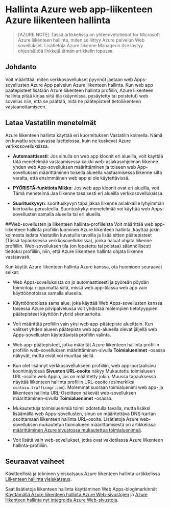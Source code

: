 <properties
    pageTitle="Hallinta Azure web app-liikenteen Azure liikenteen hallinta"
    description="Tässä artikkelissa on yhteenvetotiedot Azure liikenteen hallinta, miten se liittyy Azure verkkosovelluksissa."
    services="app-service\web"
    documentationCenter=""
    authors="cephalin"
    writer="cephalin"
    manager="wpickett"
    editor="mollybos"/>

<tags
    ms.service="app-service-web"
    ms.workload="web"
    ms.tgt_pltfrm="na"
    ms.devlang="na"
    ms.topic="article"
    ms.date="02/25/2016"
    ms.author="cephalin"/>

# <a name="controlling-azure-web-app-traffic-with-azure-traffic-manager"></a>Hallinta Azure web app-liikenteen Azure liikenteen hallinta

> [AZURE.NOTE] Tässä artikkelissa on yhteenvetotiedot for Microsoft Azure liikenteen hallinta, miten se liittyy Azure palvelun Web sovellukset. Lisätietoja Azure liikenne Managerin itse löytyy ohjesisältöä linkkejä tämän artikkelin lopussa.

## <a name="introduction"></a>Johdanto
Voit määrittää, miten verkkosovellukset pyynnöt jaetaan web Apps-sovellusten Azure App palvelun Azure liikenteen hallinta. Kun web app päätepisteet lisätään Azure liikenteen hallinta profiilin, Azure liikenteen hallinta pitää kirjaa siitä tila (käynnissä, pysäytetty tai poistetut) web sovellus niin, että se päättää, mitä ne päätepisteet tietoliikenteen vastaanottamiseen.

## <a name="load-balancing-methods"></a>Lataa Vastatilin menetelmät
Azure liikenteen hallinta käyttää eri kuormituksen Vastatilin kolmella. Nämä on kuvattu seuraavassa luettelossa, kuin ne koskevat Azure verkkosovelluksissa.

* **Automaattisesti**: Jos sinulla on web app kloonit eri alueilla, voit käyttää tätä menetelmää vastaamisessa kaikki web-asiakasohjelman liikenne yhden web App-sovelluksen määrittäminen ja toiseen web App-sovelluksen määrittäminen toisella alueella vastaamisessa liikenne siltä varalta, että ensimmäinen web app ei ole käytettävissä.

* **PYÖRISTÄ-funktiota Mikko**: Jos web app kloonit ovat eri alueilla, voit Tämä menetelmä Jaa liikenne tasaisesti eri alueilla verkkosovelluksissa.

* **Suorituskyvyn**: suorituskyvyn tapa jakaa liikenne asiakkaille lyhyimmän kiertoaika perusteella. Suorituskyky-menetelmää voi käyttää web Apps-sovellusten samalla alueella tai eri alueilla.

##<a name="web-apps-and-traffic-manager-profiles"></a>Web-sovellusten ja liikenteen hallinta-profiileista
Voit määrittää web app-liikenteen hallinta profiilin luominen Azure liikenteen hallinta, käyttää jokin kolmesta ladata Vastatilin kuvatuilla tavoilla ja lisää sitten päätepisteet (Tässä tapauksessa verkkosovelluksissa), jonka haluat ohjata liikenne profiiliin. Web-sovelluksen tila (on lopetettu tai poistaa) säännöllisesti tiedoksi profiiliin, niin, että Azure liikenteen hallinta ohjata liikenne vastaavasti.

Kun käytät Azure liikenteen hallinta Azure kanssa, ota huomioon seuraavat seikat:

* Web Apps-sovelluksista on jo automaattisesti ja pyöreän pöydän toimintoja riippumatta siitä, missä web app-tilassa web app vain käyttöönotoissa samalla alueella.

* Käyttöönotoissa sama alue, joka käyttää Web Apps-sovellusten kanssa toisessa Azure pilvipalvelussa voit yhdistää molempien tietotyyppien päätepisteet käyttöön hybrid skenaarioita.

* Voit määrittää profiilin vain yksi web app-päätepiste alueittain. Kun valitset yhden alueen päätepiste web app-alueella olevat jäljellä web Apps-sovellusten käytettävistä profiilin valinta.

* Web app-päätepisteet, jotka määrität Azure liikenteen hallinta profiilin profiilin web-sovelluksen määrittäminen-sivulla **Toimialuenimet** -osassa näkyvät, mutta eivät voi muuttaa siellä.

* Kun olet lisännyt verkkosovellukseen profiiliin, web app-portaalisivu koontinäytössä **Sivuston URL-osoite** näkyy Mukautettu toimialueen URL-osoite web Appin, jos on määritetty jokin. Muussa tapauksessa näyttää liikenteen hallinta profiilin URL-osoite (esimerkiksi `contoso.trafficmgr.com`). Molemmat suoraan toimialuenimi web app- ja liikenteen hallinta URL-Osoitteen näkevät web-sovelluksen määrittäminen-sivulla **Toimialuenimet** -osassa.

* Mukautettuja toimialuenimiä toimii odotetulla tavalla, mutta lisäksi lisäämällä web Apps-sovellusten, sinun on määritettävä DNS-kartan osoittamaan liikenteen hallinta URL-osoite. Lisätietoja Azure web-sovelluksen mukautetun toimialueen määrittämisestä on artikkelissa [määrittäminen Azure sivustossa mukautettua toimialuenimeä](web-sites-custom-domain-name.md).

* Voit lisätä vain web-sovellukset, jotka ovat vakiotilassa Azure liikenteen hallinta-profiiliin.

## <a name="next-steps"></a>Seuraavat vaiheet

Käsitteellisiä ja tekninen yleiskatsaus Azure liikenteen hallinta-artikkelissa [Liikenteen hallinta yleiskatsaus](../traffic-manager/traffic-manager-overview.md).

Saat lisätietoja liikenteen hallinta käyttäminen Web Apps-blogimerkinnät [Käyttämällä Azure liikenteen hallinta Azure Web-sivustojen](http://blogs.msdn.com/b/waws/archive/2014/03/18/using-windows-azure-traffic-manager-with-waws.aspx) ja [Azure liikenteen hallinta nyt integroida Azure Web-sivustoja](https://azure.microsoft.com/blog/2014/03/27/azure-traffic-manager-can-now-integrate-with-azure-web-sites/).
